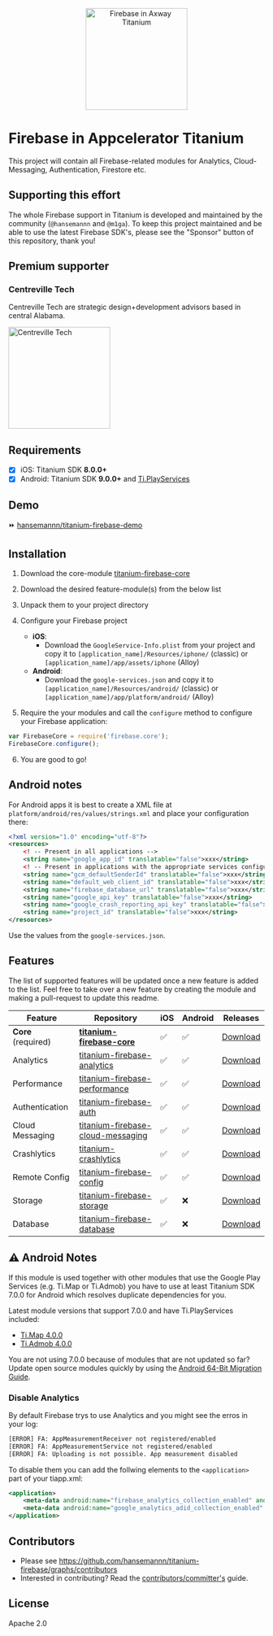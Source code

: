 
<p align="center"><img src="./titanium-firebase-logo@2x.png" height="200" alt="Firebase in Axway Titanium" /></p>

# Firebase in Appcelerator Titanium
This project will contain all Firebase-related modules for Analytics, Cloud-Messaging, Authentication, Firestore etc.

## Supporting this effort

The whole Firebase support in Titanium is developed and maintained by the community (`@hansemannn` and `@m1ga`). To keep
this project maintained and be able to use the latest Firebase SDK's, please see the "Sponsor" button of this repository,
thank you!

## Premium supporter

### Centreville Tech

Centreville Tech are strategic design+development advisors based in central Alabama.

<img src="https://hans-knoechel.de/.github/sponsor-centreville-tech.png" alt="Centreville Tech" width="200" />

## Requirements
- [x] iOS: Titanium SDK **8.0.0+**
- [x] Android: Titanium SDK **9.0.0+** and [Ti.PlayServices](https://github.com/appcelerator-modules/ti.playservices)

## Demo

⏩ [hansemannn/titanium-firebase-demo](https://github.com/hansemannn/titanium-firebase-demo)

## Installation

1. Download the core-module [titanium-firebase-core](https://github.com/hansemannn/titanium-firebase-core/releases)
2. Download the desired feature-module(s) from the below list
3. Unpack them to your project directory
4. Configure your Firebase project
	- <strong>iOS</strong>:
		- Download the `GoogleService-Info.plist` from your project and copy it to `[application_name]/Resources/iphone/` (classic) or `[application_name]/app/assets/iphone` (Alloy)
	- <strong>Android</strong>:
		- Download the `google-services.json` and copy it to `[application_name]/Resources/android/` (classic) or `[application_name]/app/platform/android/` (Alloy)


5. Require the your modules and call the `configure` method to configure your Firebase application:
```js
var FirebaseCore = require('firebase.core');
FirebaseCore.configure();
```
6. You are good to go!

## Android notes

For Android apps it is best to create a XML file at `platform/android/res/values/strings.xml` and place your configuration there:

```xml
<?xml version="1.0" encoding="utf-8"?>
<resources>
    <! -- Present in all applications -->
    <string name="google_app_id" translatable="false">xxx</string>
    <! -- Present in applications with the appropriate services configured -->
    <string name="gcm_defaultSenderId" translatable="false">xxx</string>
	<string name="default_web_client_id" translatable="false">xxx</string>
	<string name="firebase_database_url" translatable="false">xxx</string>
	<string name="google_api_key" translatable="false">xxx</string>
	<string name="google_crash_reporting_api_key" translatable="false">xxx</string>
	<string name="project_id" translatable="false">xxx</string>
</resources>
```

Use the values from the `google-services.json`.

## Features
The list of supported features will be updated once a new feature is added to the list.
Feel free to take over a new feature by creating the module and making a pull-request to update this readme.

| Feature | Repository | iOS | Android | Releases |
| ------- | ---------- | --- | ------- | -------- |
| **Core** (required) | **[titanium-firebase-core](https://github.com/hansemannn/titanium-firebase-core)** | ✅ | ✅ | [Download](https://github.com/hansemannn/titanium-firebase-core/releases) |
| Analytics | [titanium-firebase-analytics](https://github.com/hansemannn/titanium-firebase-analytics) | ✅ | ✅ | [Download](https://github.com/hansemannn/titanium-firebase-analytics/releases) |
| Performance | [titanium-firebase-performance](https://github.com/hansemannn/titanium-firebase-performance) | ✅ | ✅ | [Download](https://github.com/hansemannn/titanium-firebase-performance/releases) |
| Authentication | [titanium-firebase-auth](https://github.com/hansemannn/titanium-firebase-auth) | ✅ | ✅ | [Download](https://github.com/hansemannn/titanium-firebase-auth/releases) |
| Cloud Messaging | [titanium-firebase-cloud-messaging](https://github.com/hansemannn/titanium-firebase-cloud-messaging) | ✅ | ✅ | [Download](https://github.com/hansemannn/titanium-firebase-cloud-messaging/releases) |
| Crashlytics | [titanium-crashlytics](https://github.com/hansemannn/titanium-crashlytics) | ✅ | ✅ | [Download](https://github.com/hansemannn/titanium-crashlytics/releases) |
| Remote Config | [titanium-firebase-config](https://github.com/hansemannn/titanium-firebase-config) | ✅ | ✅ | [Download](https://github.com/hansemannn/titanium-firebase-config/releases) |
| Storage | [titanium-firebase-storage](https://github.com/hansemannn/titanium-firebase-storage) | ✅ | ❌ | [Download](https://github.com/hansemannn/titanium-firebase-storage/releases) |
| Database | [titanium-firebase-database](https://github.com/hansemannn/titanium-firebase-database) | ✅ | ❌ | [Download](https://github.com/hansemannn/titanium-firebase-database/releases) |

## ⚠️ Android Notes
If this module is used together with other modules that use the Google Play Services (e.g. Ti.Map or Ti.Admob)
you have to use at least Titanium SDK 7.0.0 for Android which resolves duplicate dependencies for you.

Latest module versions that support 7.0.0 and have Ti.PlayServices included:
  - [Ti.Map 4.0.0](https://github.com/appcelerator-modules/ti.map/releases/tag/android-4.0.0)
  - [Ti.Admob 4.0.0](https://github.com/appcelerator-modules/ti.admob/releases/tag/android-4.0.0)

You are not using 7.0.0 because of modules that are not updated so far? Update open source modules quickly by using
the [Android 64-Bit Migration Guide](http://docs.appcelerator.com/platform/latest/#!/guide/Android_Module_Upgrade_Guide).

### Disable Analytics

By default Firebase trys to use Analytics and you might see the erros in your log:
```bash
[ERROR] FA: AppMeasurementReceiver not registered/enabled
[ERROR] FA: AppMeasurementService not registered/enabled
[ERROR] FA: Uploading is not possible. App measurement disabled
```
To disable them you can add the follwing elements to the `<application>` part of your tiapp.xml:
```xml
<application>
	<meta-data android:name="firebase_analytics_collection_enabled" android:value="false"/>
	<meta-data android:name="google_analytics_adid_collection_enabled" android:value="false"/>
</application>
```

## Contributors
* Please see https://github.com/hansemannn/titanium-firebase/graphs/contributors
* Interested in contributing? Read the [contributors/committer's](https://wiki.appcelerator.org/display/community/Home) guide.

## License
Apache 2.0
